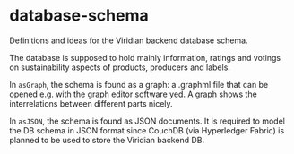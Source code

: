 # database-schema

Definitions and ideas for the Viridian backend database schema.

The database is supposed to hold mainly information, ratings and votings on sustainability aspects of products, producers and labels.

In `asGraph`, the schema is found as a graph: a .graphml file that can be opened e.g. with the graph editor software [yed](https://www.yworks.com/products/yed). A graph shows the interrelations between different parts nicely.

In `asJSON`, the schema is found as JSON documents. It is required to model the DB schema in JSON format since CouchDB (via Hyperledger Fabric) is planned to be used to store the Viridian backend DB.
